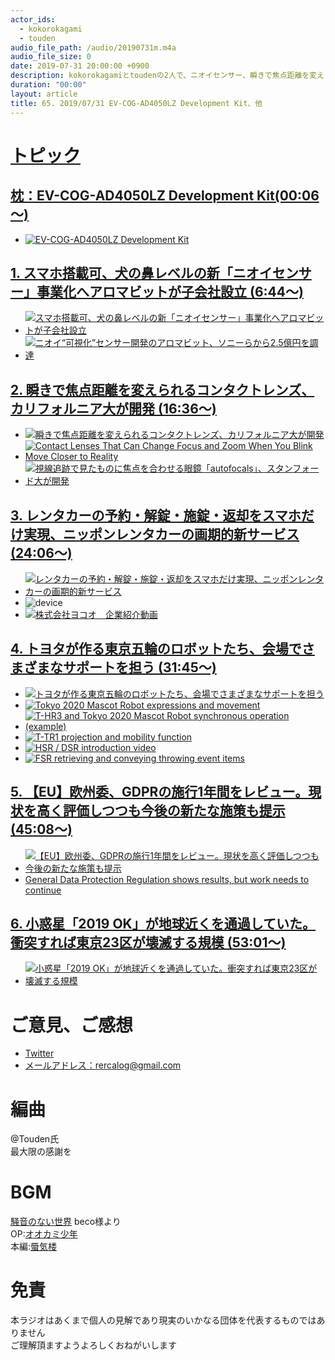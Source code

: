 ```yaml
---
actor_ids:
  - kokorokagami
  - touden
audio_file_path: /audio/20190731m.m4a
audio_file_size: 0
date: 2019-07-31 20:00:00 +0900
description: kokorokagamiとtoudenの2人で、ニオイセンサー、瞬きで焦点距離を変えられるコンタクトレンズ　などについて話しました。
duration: "00:00"
layout: article
title: 65. 2019/07/31 EV-COG-AD4050LZ Development Kit、他
---
```

# <u>トピック</u>

## <u>枕：EV-COG-AD4050LZ Development Kit(00:06～)</u>

- [![EV-COG-AD4050LZ Development Kit](https://wiki.analog.com/_media/resources/eval/user-guides/wiki-cog-4050.png?w=450&tok=59eacb)](https://wiki.analog.com/resources/eval/user-guides/ev-cog-ad4050lz)

## <u>1. スマホ搭載可、犬の鼻レベルの新「ニオイセンサー」事業化へアロマビットが子会社設立 (6:44～)</u>

- [![スマホ搭載可、犬の鼻レベルの新「ニオイセンサー」事業化へアロマビットが子会社設立](https://techcrunchjp.files.wordpress.com/2019/07/aromabit_new_sensor.png?w=738)](https://jp.techcrunch.com/2019/07/23/aromabit-develops-more-small-aroma-sensor/)
- [![ニオイ“可視化”センサー開発のアロマビット、ソニーらから2.5億円を調達](https://techcrunchjp.files.wordpress.com/2019/02/aromabit_sensor_mechanizm.png)](https://jp.techcrunch.com/2019/03/04/aromabit-fundraising-from-sony/)

## <u>2. 瞬きで焦点距離を変えられるコンタクトレンズ、カリフォルニア大が開発 (16:36～)</u>

- [![瞬きで焦点距離を変えられるコンタクトレンズ、カリフォルニア大が開発](https://o.aolcdn.com/images/dims?resize=2000%2C2000%2Cshrink&image_uri=https%3A%2F%2Fs.yimg.com%2Fos%2Fcreatr-uploaded-images%2F2019-07%2F7ff25650-b28a-11e9-bffb-517f9265d07c&client=a1acac3e1b3290917d92&signature=435f81375f1e7e1247b40c3fd04280d7723caf3f)](https://japanese.engadget.com/2019/07/30/biomimetic-lens/)
- [![Contact Lenses That Can Change Focus and Zoom When You Blink Move Closer to Reality](https://i.kinja-img.com/gawker-media/image/upload/s--1D2alCcm--/c_scale,f_auto,fl_progressive,q_80,w_800/rwwusgz4eyh0aozpfhme.jpg)](https://gizmodo.com/contact-lenses-that-can-change-focus-and-zoom-when-you-1836789660)
- [![視線追跡で見たものに焦点を合わせる眼鏡「autofocals」、スタンフォード大が開発](https://o.aolcdn.com/images/dims?resize=2000%2C2000%2Cshrink&image_uri=https%3A%2F%2Fs.yimg.com%2Fos%2Fcreatr-uploaded-images%2F2019-07%2F745ccb90-9d4a-11e9-b7fe-92e691e79b57&client=a1acac3e1b3290917d92&signature=029116e3168e8445015bb29cdd9fd7bba1eb79ab)](https://japanese.engadget.com/2019/07/03/autofocals/)

## <u>3. レンタカーの予約・解錠・施錠・返却をスマホだけ実現、ニッポンレンタカーの画期的新サービス (24:06～)</u>

- [![レンタカーの予約・解錠・施錠・返却をスマホだけ実現、ニッポンレンタカーの画期的新サービス](https://techcrunchjp.files.wordpress.com/2019/07/nrc04.png?w=1024&h=914)](https://jp.techcrunch.com/2019/07/25/nipponrentacar/)
- ![device](https://techcrunchjp.files.wordpress.com/2019/07/nrc03.png)
- [![株式会社ヨコオ　企業紹介動画](https://img.youtube.com/vi/2BBq7vnJmzc/0.jpg)](https://www.youtube.com/watch?v=2BBq7vnJmzc)

## <u>4. トヨタが作る東京五輪のロボットたち、会場でさまざまなサポートを担う (31:45～)</u>

- [![トヨタが作る東京五輪のロボットたち、会場でさまざまなサポートを担う](https://assets.media-platform.com/gizmodo/dist/images/2019/07/23/190723_toyota-w1280.jpg)](https://www.gizmodo.jp/2019/07/toyota-gorin-robot.html)
- [![Tokyo 2020 Mascot Robot expressions and movement](https://img.youtube.com/vi/bK3urL69pdk/0.jpg)](https://www.youtube.com/watch?v=bK3urL69pdk)
- [![T-HR3 and Tokyo 2020 Mascot Robot synchronous operation (example)](https://img.youtube.com/vi/fdPFndJMOEo/0.jpg)](https://www.youtube.com/watch?v=fdPFndJMOEo)
- [![T-TR1 projection and mobility function](https://img.youtube.com/vi/DZOHGIzwiMU/0.jpg)](https://www.youtube.com/watch?v=DZOHGIzwiMU)
- [![HSR / DSR introduction video](https://img.youtube.com/vi/lrx9ljeyQv8/0.jpg)](https://www.youtube.com/watch?v=lrx9ljeyQv8)
- [![FSR retrieving and conveying throwing event items](https://img.youtube.com/vi/b8ivVtiHSTo/0.jpg)](https://www.youtube.com/watch?v=b8ivVtiHSTo)

## <u>5. 【EU】欧州委、GDPRの施行1年間をレビュー。現状を高く評価しつつも今後の新たな施策も提示 (45:08～)</u>

- [![【EU】欧州委、GDPRの施行1年間をレビュー。現状を高く評価しつつも今後の新たな施策も提示](https://sustainablejapan.jp/wp-content/uploads/2019/07/gdpr.jpg)](https://sustainablejapan.jp/2019/07/28/eu-gdpr-2019/40991)
- [General Data Protection Regulation shows results, but work needs to continue](https://europa.eu/rapid/press-release_IP-19-4449_en.htm)

## <u>6. 小惑星「2019 OK」が地球近くを通過していた。衝突すれば東京23区が壊滅する規模 (53:01～)</u>

- [![小惑星「2019 OK」が地球近くを通過していた。衝突すれば東京23区が壊滅する規模](https://img.huffingtonpost.com/asset/5d3ff7543b00004b00dadcf1.jpeg?cache=Ewh2XcGtcI&ops=scalefit_630_noupscale)](https://www.huffingtonpost.jp/entry/2019ok_jp_5d3ff367e4b0d24cde051d90)

# ご意見、ご感想
- [Twitter](https://twitter.com/recalog1)
- [メールアドレス：rercalog@gmail.com](rercalog@gmail.com)

# 編曲

@Touden氏  
最大限の感謝を  

# BGM

[騒音のない世界](http://noiselessworld.net/) beco様より  
OP:[オオカミ少年](https://soundcloud.com/baron1_3/wolfboy)  
本編:[蜃気楼](https://soundcloud.com/baron1_3/shinkirou)  

# 免責

本ラジオはあくまで個人の見解であり現実のいかなる団体を代表するものではありません  
ご理解頂ますようよろしくおねがいします  